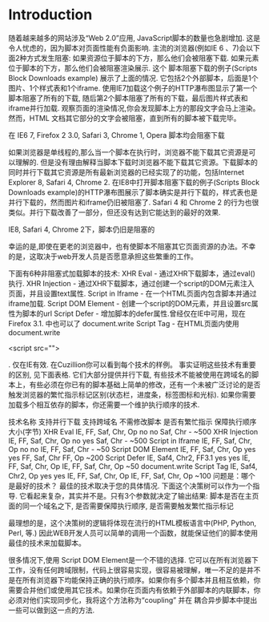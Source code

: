 # Introduction #

随着越来越多的网站涉及“Web 2.0”应用, JavaScript脚本的数量也急剧增加. 这是令人忧虑的，因为脚本对页面性能有负面影响. 主流的浏览器(例如IE 6 、7)会以下面2种方式发生阻塞:
如果资源位于脚本的下方，那么他们会被阻塞下载.
如果元素位于脚本的下方，那么他们会被阻塞渲染展示.
这个 脚本阻塞下载的例子(Scripts Block Downloads example) 展示了上面的情况. 它包括2个外部脚本，后面是1个图片、1个样式表和1个iframe. 使用IE7加载这个例子的HTTP瀑布图显示了第一个脚本阻塞了所有的下载, 随后第2个脚本阻塞了所有的下载，最后图片样式表和iframe并行加载. 观察页面的渲染情况,你会发现脚本上方的那段文字会马上渲染。然而，HTML 文档其它部分的文字会被阻塞，直到所有的脚本被下载完毕。


在 IE6 7, Firefox 2 3.0, Safari 3, Chrome 1, Opera 脚本均会阻塞下载

如果浏览器是单线程的,那么当一个脚本在执行时，浏览器不能下载其它资源是可以理解的. 但是没有理由解释当脚本下载时浏览器不能下载其它资源。下载脚本的同时并行下载其它资源是所有最新浏览器的已经实现了的功能，包括Internet Explorer 8, Safari 4, Chrome 2. 在IE8中打开脚本阻塞下载的例子(Scripts Block Downloads example)的HTTP瀑布图展示了脚本确实是并行下载的，样式表也是并行下载的，然而图片和iframe仍旧被阻塞了. Safari 4 和 Chrome 2 的行为也很类似。并行下载改善了一部分，但还没有达到它能达到的最好的效果.


IE8, Safari 4, Chrome 2下，脚本仍旧是阻塞的

幸运的是,即使在更老的浏览器中，也有使脚本不阻塞其它页面资源的办法。不幸的是，这取决于web开发人员是否愿意承担这些繁重的工作。

下面有6种非阻塞式加载脚本的技术:
XHR Eval - 通过XHR下载脚本，通过eval()执行.
XHR Injection - 通过XHR下载脚本，通过创建一个script的DOM元素注入页面，并且设置text属性.
Script in Iframe - 在一个HTML页面内包含脚本并通过iframe加载.
Script DOM Element - 创建一个script的DOM元素，并且设置src属性为脚本的url
Script Defer - 增加脚本的defer属性.曾经仅在IE中可用，现在Firefox 3.1. 中也可以了
document.write Script Tag - 在HTML页面内使用document.write 

&lt;script src=""&gt;

 . 仅在IE有效.
在Cuzillion你可以看到每个技术的样例。 事实证明这些技术有重要的区别, 见下面表格. 它们大部分提供并行下载, 有些技术不能被使用在跨域名的脚本上，有些必须在你已有的脚本基础上简单的修改，还有一个未被广泛讨论的是否触发浏览器的繁忙指示标记区别(状态栏，进度条，标签图标和光标). 如果你需要加载多个相互依存的脚本，你还需要一个维护执行顺序的技术.

技术名称	支持并行下载	支持跨域名	不需修改脚本	是否有繁忙指示	保障执行顺序	大小(字节)
XHR Eval	IE, FF, Saf, Chr, Op	no	no	Saf, Chr	-	~500
XHR Injection	IE, FF, Saf, Chr, Op	no	yes	Saf, Chr	-	~500
Script in Iframe	IE, FF, Saf, Chr, Op	no	no	IE, FF, Saf, Chr	-	~50
Script DOM Element	IE, FF, Saf, Chr, Op	yes	yes	FF, Saf, Chr	FF, Op	~200
Script Defer	IE, Saf4, Chr2, FF3.1	yes	yes	IE, FF, Saf, Chr, Op	IE, FF, Saf, Chr, Op	~50
document.write Script Tag	IE, Saf4, Chr2, Op	yes	yes	IE, FF, Saf, Chr, Op	IE, FF, Saf, Chr, Op	~100
问题是：哪个是最好的技术？ 最佳的技术取决于您的具体情况. 下面这个决策树可以作为一个指导. 它看起来复杂，其实并不是。只有3个参数就决定了输出结果: 脚本是否在主页面的同一个域名之下, 是否需要保障执行顺序, 是否需要触发繁忙指示标记



最理想的是，这个决策树的逻辑将体现在流行的HTML模板语言中(PHP, Python, Perl, 等.) 因此WEB开发人员可以简单的调用一个函数，就能保证他们的脚本使用最佳的技术来加载脚本。

很多情况下,使用 Script DOM Element是一个不错的选择. 它可以在所有浏览器下工作，没有任何跨域限制，代码上很容易实现，很容易被理解，唯一不足的是并不是在所有浏览器下均能保持正确的执行顺序。如果你有多个脚本并且相互依赖，你需要合并他们或使用其它技术。如果你在页面内有依赖于外部脚本的内联脚本，你必须对他们实现同步化，我将这个方法称为“coupling” 并在 耦合异步脚本中提出一些可以做到这一点的方法.